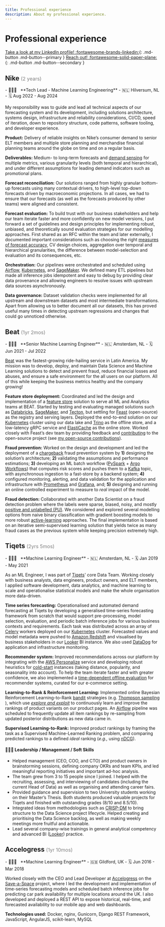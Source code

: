 ```yaml
---
title: Professional experience
description: About my professional experience.
---
```


# Professional experience

[Take a look at my LinkedIn profile! :fontawesome-brands-linkedin:](https://www.linkedin.com/in/tpvasconcelos/){: .md-button .md-button--primary }
[Reach out! :fontawesome-solid-paper-plane:](mailto:hello@tpvasconcelos.com){: .md-button .md-button--secondary }

## Nike <span style="color: gray; font-size: 16px; font-weight: normal;">(2 years)</span>

<div class="grid cards grid-professional-experience" markdown>
- 👨🏽‍🏭 &nbsp; **Tech Lead - Machine Learning Engineering**
- 🇳🇱 Hilversum, NL
- 🗓️ Aug 2022 - Aug 2024
</div>

My responsibility was to guide and lead all technical aspects of our forecasting system and its development, including solutions architecture, systems design, infrastructure and reliability considerations, CI/CD, speed of iteration, down to repository structure, code patterns, software tooling, and developer experience.

**Product:** Delivery of reliable insights on Nike’s consumer demand to senior ELT members and multiple store planning and merchandise financial planning teams around the globe on time and on a regular basis.

**Deliverables:** Medium- to long-term forecasts and [demand sensing](https://en.wikipedia.org/wiki/Demand_sensing) for multiple metrics, various granularity levels (both temporal and hierarchical), and under different assumptions for leading demand indicators such as promotional plans.

**Forecast reconciliation:** Our solutions ranged from highly granular bottom-up forecasts using many contextual drivers, to high-level top-down forecasts driven by macroeconomic projections. In all cases, we had to ensure that our forecasts (as well as the forecasts produced by other teams) were aligned and consistent. 

**Forecast evaluation:** To build trust with our business stakeholders and help our team iterate faster and more confidently on new model versions, I put forward a set of guidelines and design principles for implementing robust, unbiased, and theoretically sound evaluation strategies for our modelling approaches. First shared as an RFC within the team and later externally, I documented important considerations such as choosing the right [measures of forecast accuracy](https://www.notion.so/29a25d727bd14e7b9bc45260259a7a66?pvs=21), CV design choices, aggregation over temporal and hierarchical granularities, the difference between model-selection and evaluation and its consequences, etc.

**Orchestration:** Our pipelines were orchestrated and scheduled using [Airflow](https://github.com/apache/airflow), [Kubernetes](https://kubernetes.io/), and [SageMaker](https://aws.amazon.com/sagemaker/). We defined many ETL pipelines but made all inference jobs idempotent and easy to debug by providing clear data provenance and allowing engineers to resolve issues with upstream data sources asynchronously.

**Data governance:** Dataset validation checks were implemented for all upstream and downstream datasets and most intermediate transformations. Apart from allowing us to better document all our datasets, this has proved useful many times in detecting upstream regressions and changes that could go unnoticed otherwise.

## Beat <span style="color: gray; font-size: 16px; font-weight: normal;">(1yr 2mos)</span>

<div class="grid cards grid-professional-experience" markdown>
- 👨🏽‍🏭 &nbsp; **Senior Machine Learning Engineer**
- 🇳🇱 Amsterdam, NL
- 🗓️ Jun 2021 - Jul 2022
</div>

[Beat](http://thebeat.co/) was the fastest-growing ride-hailing service in Latin America. My mission was to develop, deploy, and maintain Data Science and Machine Learning solutions to detect and prevent fraud, reduce financial losses and abuses, and ensure a safe environment for the all users on our platform. All of this while keeping the business metrics healthy and the company growing!

**Feature store deployment:** Coordinated and led the design and implementation of a [feature store](https://www.tecton.ai/blog/what-is-a-feature-store/) solution to serve all ML and Analytics teams at BEAT. Started by testing and evaluating managed solutions such as [Databricks](https://docs.databricks.com/applications/machine-learning/feature-store/index.html), [SageMaker](https://aws.amazon.com/sagemaker/feature-store/), and [Tecton](https://www.tecton.ai/), but settling for [Feast](https://feast.dev/) (open-source) as the registry and serving layers. Deployed the end-to-end solution on our [Kubernetes](https://kubernetes.io/) cluster using our data lake and [Trino](https://trino.io/) as the offline store, and a low-latency gRPC service and [ElastiCache](https://aws.amazon.com/elasticache/redis/) as the online store. Worked closely with Feast’s dev team by providing feedback and [contributing](https://github.com/feast-dev/feast/issues?q=involves:tpvasconcelos) to the open-source project (see [my open-source contributions](/oss-projects/)).

**Fraud prevention:** Worked on the design and development and led the deployment of a [chargeback](https://en.wikipedia.org/wiki/Chargeback) fraud prevention system by **1)** designing the solution’s architecture; **2)** validating the assumptions and performance estimations; **3)** developing an ML batch workflow ([PySpark](https://spark.apache.org/docs/3.3.1/api/python/index.html) + [Argo Workflows](https://argoproj.github.io/workflows/)) that computes risk scores and pushes them to a [Kafka](https://kafka.apache.org/) topic, with asynchronous ingestion to a fast-store by a backend system; **4)** configured monitoring, alerting, and data validation for the application and infrastructure with [Prometheus](https://prometheus.io/) and [Grafana](https://grafana.com/), and; **5)** designing and running an online controlled experiment to measure to *real* impact of the model.

**Fraud detection:** Collaborated with another Data Scientist on a fraud detection problem where the labels were sparse, biased, noisy, and mostly [positive and unlabelled (PU)](https://link.springer.com/article/10.1007/s10994-020-05877-5). We considered and explored several modelling options from naive binary classification with gradient boosting models to more robust [active-learning](https://en.wikipedia.org/wiki/Active_learning_(machine_learning)) approaches. The final implementation is based on an iterative semi-supervised learning solution that yields twice as many fraud cases as the previous system while keeping precision extremely high.

## Tiqets <span style="color: gray; font-size: 16px; font-weight: normal;">(2yrs 5mos)</span>

<div class="grid cards grid-professional-experience" markdown>
- 👨🏽‍🏭 &nbsp; **Machine Learning Engineer**
- 🇳🇱 Amsterdam, NL
- 🗓️ Jan 2019 - May 2021
</div>

As an ML Engineer, I was part of [Tiqets](https://www.tiqets.com/en/)' core Data Team. Working closely with business analysts, data engineers, product owners, and ELT members, I applied software development, data analytics, and machine learning to scale and operationalise statistical models and make the whole organisation more data-driven.

**Time series forecasting:** Operationalised and automated demand forecasting at Tiqets by developing a generalised time-series forecasting framework from scratch that would support pre-processing, model selection, evaluation, and periodic batch inference jobs for various business contexts and requirements. Each task was distributed across an array of [Celery](https://github.com/celery/celery) workers deployed on our [Kubernetes](https://kubernetes.io/) cluster. Forecasted values and model metadata were pushed to [Amazon Redshift](https://aws.amazon.com/redshift/) and visualised by business stakeholders in our [Looker](https://cloud.google.com/looker/) BI instance. We also used [DataDog](https://www.datadoghq.com/) for application and infrastructure monitoring.

**Recommender system:** Improved recommendations across our platform by integrating with the [AWS Personalize](https://aws.amazon.com/personalize/) service and developing robust heuristics for [cold-start](https://recsyswiki.com/wiki/Cold-start_problem) instances (taking distance, popularity, and seasonality into account). To help the team iterate faster and with greater confidence, we also implemented a [time-dependent offline evaluation](http://adrem.uantwerpen.be/bibrem/pubs/OfflineEvalJeunen2018.pdf) for recommender systems, curated for our e-commerce setting.

**Learning-to-Rank & Reinforcement Learning:** Implemented online Bayesian Reinforcement Learning-to-Rank [bandit](https://en.wikipedia.org/wiki/Multi-armed_bandit) strategies (e.g. [Thompson sampling](https://en.wikipedia.org/wiki/Thompson_sampling) ), which use [*explore and exploit*](https://conceptually.org/concepts/explore-or-exploit) to continuously learn and improve the rankings of product variants on our product pages. An [Airflow](https://airflow.apache.org/) pipeline was scheduled to frequently update all item rankings by re-sampling from updated posterior distributions as new data came in.

**Supervised Learning-to-Rank:** Improved product rankings by framing the task as a Supervised Machine-Learned Ranking problem, and comparing predicted rankings to a defined *ideal* ranking (*e.g.,* using [nDCG](https://en.wikipedia.org/wiki/Discounted_cumulative_gain#Normalized_DCG)).

#### 👨🏽‍💼 Leadership / Management / Soft Skills

- Helped management (CEO, COO, and CTO) and product owners in brainstorming sessions, defining company OKRs and team KPIs, and led meaningful reporting initiatives and important ad-hoc analysis.
- The team grew from 3 to 15 people since I joined. I helped with the recruiting, assessing, and interviewing of candidates (including the current Head of Data) as well as organising and attending career fairs.
- Provided guidance and supervision to two University students working on their Master’s Thesis. Both students produced valuable projects for Tiqets and finished with outstanding grades (8/10 and 8.5/10).
- Integrated ideas from methodologies such as [CRISP-DM](https://en.wikipedia.org/wiki/Cross-industry_standard_process_for_data_mining) to bring structure to the Data Science project lifecycle. Helped creating and prioritising the Data Science backlog, as well as making weekly meetings more fruitful and actionable.
- Lead several company-wise trainings in general analytical competency and advanced BI ([Looker](https://looker.com/)) practice.

## Accelogress <span style="color: gray; font-size: 16px; font-weight: normal;">(1yr 10mos)</span>

<div class="grid cards grid-professional-experience" markdown>
- 👨🏽‍🏭 &nbsp; **Machine Learning Engineer**
- 🇬🇧 Gildford, UK
- 🗓️ Jun 2016 - Mar 2018
</div>

Worked closely with the CEO and Lead Developer at [Accelogress](https://www.accelogress.com/) on the [Save-a-Space](https://save-a-space.com/) project, where I led the development and implementation of time-series forecasting models and scheduled batch inference jobs for predicting car park availability for multiple locations around the UK. I also developed and deployed a REST API to expose historical, real-time, and forecasted availability to our mobile app and web dashboards.

**Technologies used:** Docker, nginx, Gunicorn, Django REST Framework, JavaScript, AngularJS, scikit-learn, MySQL
